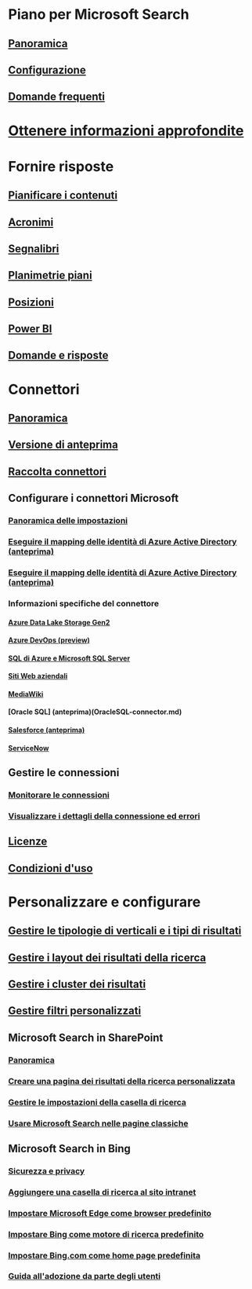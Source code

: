 # Piano per Microsoft Search
## [Panoramica](overview-microsoft-search.md)
## [Configurazione](setup-microsoft-search.md)
## [Domande frequenti](faqs.md)
# [Ottenere informazioni approfondite](usage-reports.md)
# Fornire risposte
## [Pianificare i contenuti](plan-your-content.md)
## [Acronimi](manage-acronyms.md)
## [Segnalibri](manage-bookmarks.md)
## [Planimetrie piani](manage-floorplans.md)
## [Posizioni](manage-locations.md)
## [Power BI](manage-powerbi.md)
## [Domande e risposte](manage-qas.md)
# Connettori
## [Panoramica](connectors-overview.md)
## [Versione di anteprima](connectors-preview.md)
## [Raccolta connettori](connectors-gallery.md)
## Configurare i connettori Microsoft
### [Panoramica delle impostazioni](configure-connector.md)
### [Eseguire il mapping delle identità di Azure Active Directory (anteprima)](map-non-aad.md)
### [Eseguire il mapping delle identità di Azure Active Directory (anteprima)](map-aad.md)
### Informazioni specifiche del connettore
#### [Azure Data Lake Storage Gen2](azure-data-lake-connector.md)
#### [Azure DevOps (preview)](azure-devops-connector.md)
#### [SQL di Azure e Microsoft SQL Server](MSSQL-connector.md)
#### [Siti Web aziendali](enterprise-web-connector.md)
#### [MediaWiki](mediawiki-connector.md)
#### [Oracle SQL] (anteprima)(OracleSQL-connector.md)
#### [Salesforce (anteprima)](salesforce-connector.md)
#### [ServiceNow](servicenow-connector.md)
## Gestire le connessioni
### [Monitorare le connessioni](manage-connector.md)
### [Visualizzare i dettagli della connessione ed errori](connector-details-errors.md)
## [Licenze](licensing.md)
## [Condizioni d'uso](terms-of-use.md)
# Personalizzare e configurare
## [Gestire le tipologie di verticali e i tipi di risultati](customize-search-page.md)
## [Gestire i layout dei risultati della ricerca](customize-results-layout.md)
## [Gestire i cluster dei risultati](result-cluster.md)
## [Gestire filtri personalizzati](custom-filters.md)
## Microsoft Search in SharePoint
### [Panoramica](get-started-search-in-sharepoint-online.md)
### [Creare una pagina dei risultati della ricerca personalizzata](create-search-results-pages.md)
### [Gestire le impostazioni della casella di ricerca](manage-spo-search-box.md)
### [Usare Microsoft Search nelle pagine classiche](manage-classic-spo-pages.md)
## Microsoft Search in Bing
### [Sicurezza e privacy](security-for-search.md)
### [Aggiungere una casella di ricerca al sito intranet](add-a-search-box-to-your-intranet-site.md)
### [Impostare Microsoft Edge come browser predefinito](/deployedge/edge-default-browser)
### [Impostare Bing come motore di ricerca predefinito](set-default-search-engine.md)
### [Impostare Bing.com come home page predefinita](set-default-homepage.md)
### [Guida all'adozione da parte degli utenti](user-adoption-guide.md)
